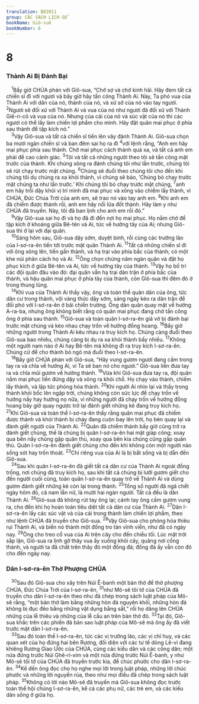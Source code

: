 ```yaml
---
translation: BD2011
group: CÁC SÁCH LỊCH-SỬ
bookName: Giô-suê 
bookNumber: 6
---
```


<div class="title"><h1>8</h1><h3>Thành Ai Bị Ðánh Bại</h3></div>
<span class="verse gios_8_1"> <sup>1</sup>Bấy giờ CHÚA phán với Giô-sua, “Chớ sợ và chớ kinh hãi. Hãy đem tất cả chiến sĩ đi với ngươi và bây giờ hãy tấn công Thành Ai. Này, Ta phó vua của Thành Ai với dân của nó, thành của nó, và xứ sở của nó vào tay ngươi. </span>
<span class="verse gios_8_2"><sup>2</sup>Ngươi sẽ đối xử với Thành Ai và vua của nó như ngươi đã đối xử với Thành Giê-ri-cô và vua của nó. Nhưng của cải của nó và súc vật của nó thì các ngươi có thể lấy làm chiến lợi phẩm cho mình. Hãy đặt quân mai phục ở phía sau thành để tập kích nó.”<br/></span>
<span class="verse gios_8_3"> <sup>3</sup>Vậy Giô-sua và tất cả chiến sĩ tiến lên vây đánh Thành Ai. Giô-sua chọn ba mươi ngàn chiến sĩ và ban đêm sai họ ra đi </span>
<span class="verse gios_8_4"><sup>4</sup>với lệnh rằng, “Anh em hãy mai phục phía sau thành. Chớ mai phục cách thành quá xa, và tất cả anh em phải đề cao cảnh giác. </span>
<span class="verse gios_8_5"><sup>5</sup>Tôi và tất cả những người theo tôi sẽ tấn công mặt trước của thành. Khi chúng xông ra đánh chúng tôi như lần trước, chúng tôi sẽ rút chạy trước mặt chúng. </span>
<span class="verse gios_8_6"><sup>6</sup>Chúng sẽ đuổi theo chúng tôi cho đến khi chúng tôi dụ chúng ra xa khỏi thành, vì chúng sẽ bảo, ‘Chúng bỏ chạy trước mặt chúng ta như lần trước.’ Khi chúng tôi bỏ chạy trước mặt chúng, </span>
<span class="verse gios_8_7"><sup>7</sup>anh em hãy trỗi dậy khỏi vị trí mình đã mai phục và xông vào chiếm lấy thành, vì CHÚA, Ðức Chúa Trời của anh em, sẽ trao nó vào tay anh em. </span>
<span class="verse gios_8_8"><sup>8</sup>Khi anh em đã chiếm được thành rồi, anh em hãy nổi lửa đốt thành. Hãy làm y như CHÚA đã truyền. Này, tôi đã ban lịnh cho anh em rồi đó.”<br/></span>
<span class="verse gios_8_9"> <sup>9</sup>Vậy Giô-sua sai họ đi và họ đã đi đến nơi họ mai phục. Họ nằm chờ để tập kích ở khoảng giữa Bê-tên và Ai, tức về hướng tây của Ai; nhưng Giô-sua thì ở lại với đại quân.<br/></span>
<span class="verse gios_8_10"> <sup>10</sup>Sáng hôm sau, Giô-sua dậy sớm, duyệt binh, rồi cùng các trưởng lão của I-sơ-ra-ên tiến tới trước mặt quân Thành Ai. </span>
<span class="verse gios_8_11"><sup>11</sup>Tất cả những chiến sĩ đi với ông xông lên, tiến gần thành, và hạ trại vào phía bắc của thành; có một khe núi phân cách họ và Ai. </span>
<span class="verse gios_8_12"><sup>12</sup>Ông chọn chừng năm ngàn quân và đặt họ phục kích ở giữa Bê-tên và Ai, tức về hướng tây của thành. </span>
<span class="verse gios_8_13"><sup>13</sup>Vậy họ bố trí các đội quân đâu vào đó: đại quân vẫn hạ trại dàn trận ở phía bắc của thành, và hậu quân mai phục ở phía tây của thành, còn Giô-sua thì đêm đó ở trong thung lũng.<br/></span>
<span class="verse gios_8_14"> <sup>14</sup>Khi vua của Thành Ai thấy vậy, ông và toàn thể quân dân của ông, tức dân cư trong thành, vội vàng thức dậy sớm, sáng ngày kéo ra dàn trận để đối phó với I-sơ-ra-ên ở bãi chiến trường. Ông dàn quân quay mặt về hướng A-ra-ba, nhưng ông không biết rằng có quân mai phục đang chờ tấn công ông ở phía sau thành. </span>
<span class="verse gios_8_15"><sup>15</sup>Giô-sua và toàn quân I-sơ-ra-ên giả vờ bị đánh bại trước mặt chúng và kéo nhau chạy trốn về hướng đồng hoang. </span>
<span class="verse gios_8_16"><sup>16</sup>Bấy giờ những người trong Thành Ai kêu nhau ra truy kích họ. Chúng càng đuổi theo Giô-sua bao nhiêu, chúng càng bị dụ ra xa khỏi thành bấy nhiều. </span>
<span class="verse gios_8_17"><sup>17</sup>Không một người nam nào ở Ai hay Bê-tên mà không đi ra truy kích I-sơ-ra-ên. Chúng cứ để cho thành bỏ ngỏ mà đuổi theo I-sơ-ra-ên.<br/></span>
<span class="verse gios_8_18"> <sup>18</sup>Bấy giờ CHÚA phán với Giô-sua, “Hãy vung gươm ngươi đang cầm trong tay ra và chĩa về hướng Ai, vì Ta sẽ ban nó cho ngươi.” Giô-sua liền đưa tay ra và chĩa mũi gươm về hướng thành. </span>
<span class="verse gios_8_19"><sup>19</sup>Vừa khi Giô-sua đưa tay ra, đội quân nằm mai phục liền đứng dậy và xông ra khỏi chỗ. Họ chạy vào thành, chiếm lấy thành, và lập tức phóng hỏa thành. </span>
<span class="verse gios_8_20"><sup>20</sup>Khi người Ai nhìn lại và thấy trong thành khói bốc lên ngập trời, chúng không còn sức lực để chạy trốn về hướng nầy hay hướng nọ nữa, vì những người đã chạy trốn về hướng đồng hoang bây giờ quay ngược trở lại đánh giết những kẻ đang truy kích họ. </span>
<span class="verse gios_8_21"><sup>21</sup>Khi Giô-sua và toàn thể I-sơ-ra-ên thấy rằng quân mai phục đã chiếm được thành và khói thành bị cháy đang cuộn bay lên trời, họ bèn quay lại và đánh giết người của Thành Ai. </span>
<span class="verse gios_8_22"><sup>22</sup>Quân đã chiếm thành bấy giờ cũng trở ra đánh giết chúng, thế là chúng bị quân I-sơ-ra-ên hai mặt giáp công; xoay qua bên nầy chúng gặp quân thù, xoay qua bên kia chúng cũng gặp quân thù. Quân I-sơ-ra-ên đánh giết chúng cho đến khi không còn một người nào sống sót hay trốn thoát. </span>
<span class="verse gios_8_23"><sup>23</sup>Chỉ riêng vua của Ai là bị bắt sống và bị dẫn đến Giô-sua.<br/></span>
<span class="verse gios_8_24"> <sup>24</sup>Sau khi quân I-sơ-ra-ên đã giết tất cả dân cư của Thành Ai ngoài đồng trống, nơi chúng đã truy kích họ, sau khi tất cả chúng bị lưỡi gươm giết cho đến người cuối cùng, toàn quân I-sơ-ra-ên quay trở về Thành Ai và dùng gươm đánh giết những kẻ còn lại trong thành. </span>
<span class="verse gios_8_25"><sup>25</sup>Tổng số người đã ngã chết ngày hôm đó, cả nam lẫn nữ, là mười hai ngàn người. Tất cả đều là dân Thành Ai. </span>
<span class="verse gios_8_26"><sup>26</sup>Giô-sua đã không rút tay ông lại; cánh tay ông cầm gươm vung ra, cho đến khi họ hoàn toàn tiêu diệt tất cả dân cư của Thành Ai. </span>
<span class="verse gios_8_27"><sup>27</sup>Dân I-sơ-ra-ên lấy các súc vật và của cải trong thành làm chiến lợi phẩm, theo như lệnh CHÚA đã truyền cho Giô-sua. </span>
<span class="verse gios_8_28"><sup>28</sup>Vậy Giô-sua cho phóng hỏa thiêu rụi Thành Ai, và biến nó thành một đống tro tàn vĩnh viễn, như đã có ngày nay. </span>
<span class="verse gios_8_29"><sup>29</sup>Ông cho treo cổ vua của Ai trên cây cho đến chiều tối. Lúc mặt trời sắp lặn, Giô-sua ra lịnh gỡ thây vua ấy xuống khỏi cây, quăng nơi cổng thành, và người ta đã chất trên thây đó một đống đá; đống đá ấy vẫn còn đó cho đến ngày nay.<br/></span>
<div class="title"><h3>Dân I-sơ-ra-ên Thờ Phượng CHÚA</h3></div>
<span class="verse gios_8_30"> <sup>30</sup>Sau đó Giô-sua cho xây trên Núi Ê-banh một bàn thờ để thờ phượng CHÚA, Ðức Chúa Trời của I-sơ-ra-ên, </span>
<span class="verse gios_8_31"><sup>31</sup>như Mô-sê tôi tớ của CHÚA đã truyền cho dân I-sơ-ra-ên theo như đã chép trong sách luật pháp của Mô-sê rằng, “một bàn thờ làm bằng những hòn đá nguyên khối, những hòn đá không bị đục đẽo bằng những vật dụng bằng sắt,” rồi họ dâng lên CHÚA những của lễ thiêu và những của lễ cầu an trên bàn thờ đó. </span>
<span class="verse gios_8_32"><sup>32</sup>Tại đó, Giô-sua khắc trên các phiến đá bản sao luật pháp của Mô-sê mà ông ấy đã viết trước mặt dân I-sơ-ra-ên.<br/></span>
<span class="verse gios_8_33"> <sup>33</sup>Sau đó toàn thể I-sơ-ra-ên, tức các vị trưởng lão, các vị chỉ huy, và các quan xét của họ đứng hai bên Rương, đối diện với các tư tế dòng Lê-vi đang khiêng Rương Giao Ước của CHÚA, cùng các kiều dân và các công dân; một nửa đứng trước Núi Ghê-ri-xim và một nửa đứng trước Núi Ê-banh, y như Mô-sê tôi tớ của CHÚA đã truyền trước kia, để chúc phước cho dân I-sơ-ra-ên. </span>
<span class="verse gios_8_34"><sup>34</sup>Kế đến ông đọc cho họ nghe mọi lời trong luật pháp, những lời chúc phước và những lời nguyền rủa, theo như mọi điều đã chép trong sách luật pháp. </span>
<span class="verse gios_8_35"><sup>35</sup>Không có lời nào Mô-sê đã truyền mà Giô-sua không đọc trước toàn thể hội chúng I-sơ-ra-ên, kể cả các phụ nữ, các trẻ em, và các kiều dân sống ở giữa họ.<br/></span>
